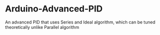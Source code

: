 # Arduino-Advanced-PID
An advanced PID that uses Series and Ideal algorithm, which can be tuned theoretically unlike Parallel algorithm

